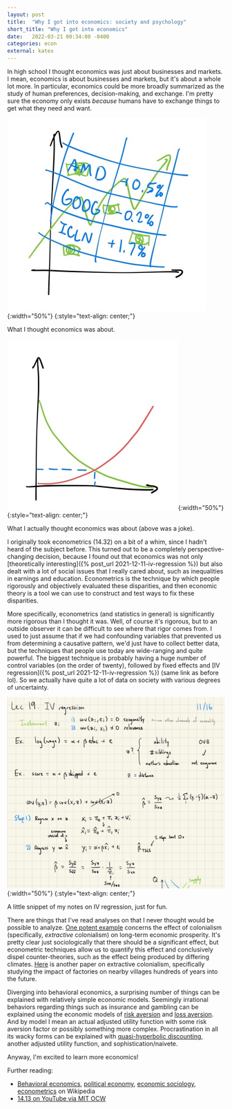 ```yaml
---
layout: post
title:  "Why I got into economics: society and psychology"
short_title: "Why I got into economics"
date:   2022-03-21 00:34:00 -0400
categories: econ
external: katex
---
```


In high school I thought economics was just about businesses and markets. I mean, economics is about businesses and markets, but it's about a whole lot more. In particular, economics could be more broadly summarized as the study of human preferences, decision-making, and exchange. I'm pretty sure the economy only exists *because* humans have to exchange things to get what they need and want.

![stonks](/assets/econ/stonks.jpg){:width="50%"}
{:style="text-align: center;"}

What I thought economics was about.

![supply-demand](/assets/econ/sup-dem.jpg){:width="50%"}
{:style="text-align: center;"}

What I actually thought economics was about (above was a joke).

I originally took econometrics (14.32) on a bit of a whim, since I hadn't heard of the subject before. This turned out to be a completely perspective-changing decision, because I found out that economics was not only [theoretically interesting]({% post_url 2021-12-11-iv-regression %}) but also dealt with a lot of social issues that I really cared about, such as inequalities in earnings and education. Econometrics is the technique by which people rigorously and objectively evaluated these disparities, and then economic theory is a tool we can use to construct and test ways to fix these disparities.

More specifically, econometrics (and statistics in general) is significantly more rigorous than I thought it was. Well, of course it's rigorous, but to an outside observer it can be difficult to see where that rigor comes from. I used to just assume that if we had confounding variables that prevented us from determining a causative pattern, we'd just have to collect better data, but the techniques that people use today are wide-ranging and quite powerful. The biggest technique is probably having a huge number of control variables (on the order of twenty), followed by fixed effects and [IV regression]({% post_url 2021-12-11-iv-regression %}) (same link as before lol). So we actually have quite a lot of data on society with various degrees of uncertainty.

![iv-regression-notes](/assets/econ/iv-reg.jpg){:width="50%"}
{:style="text-align: center;"}

A little snippet of my notes on IV regression, just for fun.

There are things that I've read analyses on that I never thought would be possible to analyze. [One potent example](https://www.aeaweb.org/articles?id=10.1257/aer.91.5.1369) concerns the effect of colonialism (specifically, *extractive* colonialism) on long-term economic prosperity. It's pretty clear just sociologically that there should be a significant effect, but econometric techniques allow us to quantify this effect and conclusively dispel counter-theories, such as the effect being produced by differing climates. [Here](https://academic.oup.com/restud/article/87/1/164/5385518) is another paper on extractive colonialism, specifically studying the impact of factories on nearby villages hundreds of years into the future.

Diverging into behavioral economics, a surprising number of things can be explained with relatively simple economic models. Seemingly irrational behaviors regarding things such as insurance and gambling can be explained using the economic models of [risk aversion](https://en.wikipedia.org/wiki/Risk_aversion) and [loss aversion](https://en.wikipedia.org/wiki/Loss_aversion). And by model I mean an actual adjusted utility function with some risk aversion factor or possibly something more complex. Procrastination in all its wacky forms can be explained with [quasi-hyperbolic discounting](https://en.wikipedia.org/wiki/Hyperbolic_discounting#Quasi-hyperbolic_approximation), another adjusted utility function, and sophistication/naivete.

Anyway, I'm excited to learn more economics!

Further reading:
* [Behavioral economics](https://en.wikipedia.org/wiki/Behavioral_economics), [political economy](https://en.wikipedia.org/wiki/Political_economy), [economic sociology](https://en.wikipedia.org/wiki/Economic_sociology), [econometrics](https://en.wikipedia.org/wiki/Econometrics) on Wikipedia
* [14.13 on YouTube via MIT OCW](https://www.youtube.com/playlist?list=PLUl4u3cNGP63Z979ri_UXXk_1zrvrF77Q)
